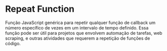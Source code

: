 # Repeat Function
Função JavaScript genérica para repetir qualquer função de callback um número específico de vezes em um intervalo de tempo definido. Essa função pode ser útil para projetos que envolvem automação de tarefas, web scraping, e outras atividades que requerem a repetição de funções de código.
